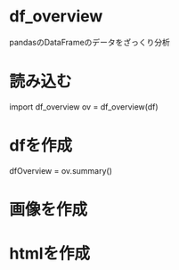 # df_overview
pandasのDataFrameのデータをざっくり分析

# 読み込む
 import df_overview
 ov = df_overview(df)

# dfを作成
 dfOverview = ov.summary()

# 画像を作成

# htmlを作成

